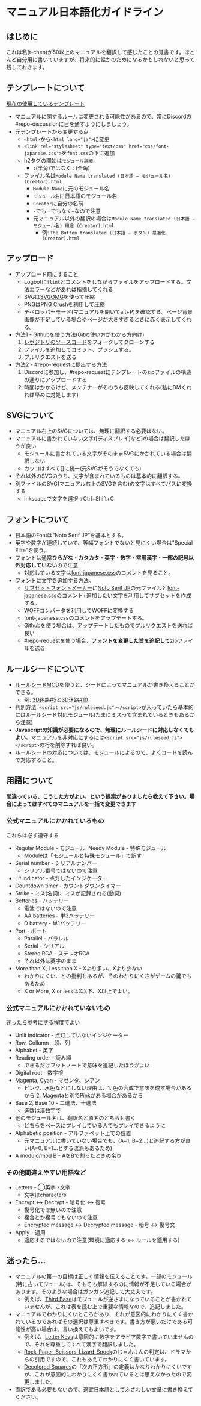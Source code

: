 ﻿# マニュアル日本語化ガイドライン

## はじめに

これは私(t-chen)が50以上のマニュアルを翻訳して感じたことの覚書です。ほとんど自分用に書いていますが、将来的に誰かのためになるかもしれないと思って残しておきます。

## テンプレートについて

[現在の使用しているテンプレート](/TemplateJa.zip)

* マニュアルに関するルールは変更される可能性があるので、常にDiscordの#repo-discussionに目を通すようにしましょう。
* 元テンプレートから変更する点
  * `<html>`から`<html lang="ja">`に変更
  * `<link rel="stylesheet" type="text/css" href="css/font-japanese.css">`を`font.css`の下に追加
  * h2タグの開始は`モジュール詳細：`
    * `:`(半角)ではなく`：`(全角)
  * ファイル名は`Module Name translated (日本語 — モジュール名) (Creator).html`
    * `Module Name`に元のモジュール名
    * `モジュール名`に日本語のモジュール名
    * `Creator`に自分の名前
    * `-`でも`ー`でもなく`—`なので注意
    * 元マニュアル以外の翻訳の場合は`Module Name translated (日本語 — モジュール名) 用途 (Creator).html`
      * 例: `The Button translated (日本語 — ボタン) 最適化 (Creator).html`

## アップロード

* アップロード前にすること
  * Logbotに`!lint`とコメントをしながらファイルをアップロードする。文法エラーなどがあれば指摘してくれる
  * SVGは[SVGOMG](https://jakearchibald.github.io/svgomg/)を使って圧縮
  * PNGは[PNG Crush](https://pngcrush.com/)を利用して圧縮
  * デベロッパーモード(マニュアルを開いてalt+P)を確認する。ページ背景画像が不足している場合やページが大きすぎるときに赤く表示してくれる。
* 方法1 - Githubを使う方法(Gitの使い方がわかる方向け)
  1. [レポジトリのソースコード](https://github.com/Timwi/KtaneContent)をフォークしてクローンする
  2. ファイルを追加してコミット、プッシュする。
  3. プルリクエストを送る
* 方法2 - #repo-requestに提出する方法
  1. Discordに参加し、#repo-requestにテンプレートのzipファイルの構造の通りにアップロードする
  2. 時間はかかるけど、メンテナーがそのうち反映してくれる(私にDMくれれば早めに対処します)

## SVGについて

* マニュアル右上のSVGについては、無理に翻訳する必要はない。
* マニュアルに書かれていない文字(\[ディスプレイ\]など)の場合は翻訳したほうが良い
  * モジュールに書かれている文字がそのままSVGにかかれている場合は翻訳しない
  * カッコはすべて\[\]に統一(元SVGがそうでなくても)
* それ以外のSVGのうち、文字が含まれているものは基本的に翻訳する。
* 別ファイルのSVG(マニュアル右上のSVGを含む)の文字はすべてパスに変換する
  * Inkscapeで文字を選択→Ctrl+Shift+C

## フォントについて

* 日本語のFontは"Noto Serif JP"を基本とする。
* 英字や数字が連続していて、等幅フォントでないと見にくい場合は"Special Elite"を使う。
* フォントは通常**ひらがな・カタカタ・英字・数字・常用漢字・一部の記号以外対応していない**ので注意
  * 対応している文字は[font-japanese.css](https://ktane.timwi.de/HTML/css/font-japanese.css)のコメントを見ること。
* フォントに文字を追加する方法。
  * [サブセットフォントメーカー](https://opentype.jp/subsetfontmk.htm)に[Noto Serif JP](https://fontmeme.com/jfont/noto-serif-jp-font/)の元ファイルと[font-japanese.css](https://ktane.timwi.de/HTML/css/font-japanese.css)のコメント+追加したい文字を利用してサブセットを作成する。
  * [WOFFコンバータ](https://opentype.jp/woffconv.htm)を利用してWOFFに変換する
  * font-japanese.cssのコメントをアップデートする。
  * Githubを使う場合は、アップデートしたものでプルリクエストを送れば良い
  * #repo-requestを使う場合、**フォントを変更した旨を追記して**zipファイルを送る

## ルールシードについて

* [ルールシードMOD](https://steamcommunity.com/sharedfiles/filedetails/?id=2037350348)を使うと、シードによってマニュアルが書き換えることができる。
  * 例: [3D迷路#5](https://ktane.timwi.de/HTML/3D%20Maze%20translated%20(%E6%97%A5%E6%9C%AC%E8%AA%9E%20%E2%80%94%203D%E8%BF%B7%E8%B7%AF)%20(tchen).html#5)と[3D迷路#10](https://ktane.timwi.de/HTML/3D%20Maze%20translated%20(%E6%97%A5%E6%9C%AC%E8%AA%9E%20%E2%80%94%203D%E8%BF%B7%E8%B7%AF)%20(tchen).html#10)
* 判別方法: `<script src="js/ruleseed.js"></script>`が入っていたら基本的にはルールシード対応モジュール(たまにミスって含まれているときもあるから注意)
* **Javascriptの知識が必要になるので、無理にルールシードに対応しなくてもよい**。マニュアルを非対応にするには`<script src="js/ruleseed.js"></script>`の行を削除すれば良い。
* ルールシードの対応については、モジュールによるので、よくコードを読んで対応すること。

## 用語について

**間違っている、こうした方がよい、という提案がありましたら教えて下さい。場合によってはすべてのマニュアルを一括で変更できます**

### 公式マニュアルにかかれているもの

これらは必ず遵守する

* Regular Module - モジュール, Needy Module - 特殊モジュール
  * Moduleは「モジュールと特殊モジュール」で訳す
* Serial number - シリアルナンバー
  * シリアル番号ではないので注意
* Lit indicator - 点灯したインジケーター
* Countdown timer - カウントダウンタイマー
* Strike - ミス(名詞)、ミスが記録される(動詞)
* Betteries - バッテリー
  * 電池ではないので注意
  * AA batteries - 単3バッテリー
  * D battery - 単1バッテリー
* Port - ポート
  * Parallel - パラレル
  * Serial - シリアル
  * Stereo RCA - ステレオRCA
  * それ以外は英字のまま
* More than X, Less than X - Xより多い、Xより少ない
  * わかりにくい、との批判もあるが、そのわかりにくさがゲームの鍵でもあるため
  * X or More, X or lessはX以下、X以上でよい。

### 公式マニュアルにかかれていないもの

迷ったら参考にする程度でよい

* Unlit indicator - 点灯していないインジケーター
* Row, Collumn - 段、列
* Alphabet - 英字
* Reading order - 読み順
  * できるだけフットノートで意味を追記したほうがよい
* Digital root - 数字根
* Magenta, Cyan - マゼンタ、シアン
  * ピンク、水色などにしない理由は、1. 色の合成で意味を成す場合があるから 2. Magentaと別でPinkがある場合があるから
* Base 2, Base 10 - 二進法、十進法
  * 進数は漢数字で
* 他のモジュール名は、翻訳名と原名のどちらも書く
  * どちらをベースにプレイしている人でもプレイできるように
* Alphabetic position - アルファベット上での位置
  * 元マニュアルに書いていない場合でも、(A=1, B=2...)と追記する方が良い(A=0, B=1...とする流派もあるため)
* A modulo/mod B - AをBで割ったときの余り

### その他間違えやすい用語など
* Letters - ◯英字 ☓文字
  * 文字はcharacters
* Encrypt ↔ Decrypt - 暗号化 ↔ 復号
  * 復号化では無いので注意
  * 複合とか複号でもないので注意
  * Encrypted message ↔ Decrypted message - 暗号 ↔ 復号文
* Apply - 適用
  * 適応するではないので注意(環境に適応する ↔ ルールを適用する)

## 迷ったら...

* マニュアルの第一の目標は正しく情報を伝えることです。一部のモジュール(特に古いモジュール)は、そもそも解除するのに情報が不足している場合があります。そのような場合はガンガン追記して大丈夫です。
  * 例えば、[Third Base](https://ktane.timwi.de/HTML/Third%20Base.html)はモジュールが逆さまになっていることが書かれていませんが、これは表を読む上で重要な情報なので、追記しました。
* マニュアルでわかりにくいところがあり、それが意図的にわかりにくく書かれているのであればその選択は尊重すべきです。書き方が悪いだけである可能性が高い場合は、言い換えてもよいです。
  * 例えば、[Letter Keys](https://ktane.timwi.de/HTML/Letter%20Keys.html)は意図的に数字をアラビア数字で書いていませんので、それを尊重してすべて漢字で翻訳しました。
  * [Rock-Paper-Scissors-Lizard-Spock](https://ktane.timwi.de/HTML/Rock-Paper-Scissors-Lizard-Spock.html)のじゃんけんの判定は、ドラマからの引用ですので、これもあえてわかりにくく書いています。
  * [Decolored Squares](https://ktane.timwi.de/HTML/Decolored%20Squares.html)の「次の正方形」の定義はかなりわかりにくいですが、これが意図的にわかりにくく書かれているとは思えなかったので変更しました。
* 直訳である必要もないので、適宜日本語としてふさわしい文章に書き換えてください。

